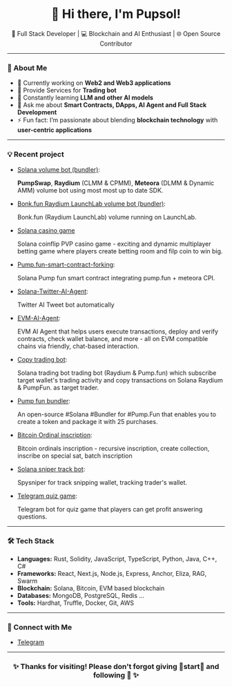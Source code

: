 <h1 align="center">👋 Hi there, I'm Pupsol!</h1>

<p align="center">
  🚀 Full Stack Developer | 💻 Blockchain and AI Enthusiast | 🌐 Open Source Contributor
</p>

---

### 🌟 About Me
- 🔭 Currently working on **Web2 and Web3 applications**
- 💊 Provide Services for **Trading bot**
- 🌱 Constantly learning **LLM and other AI models**
- 💬 Ask me about **Smart Contracts, DApps, AI Agent and Full Stack Development**
- ⚡ Fun fact: I’m passionate about blending **blockchain technology** with **user-centric applications**

---

### 💡 Recent project
- [Solana volume bot (bundler)](https://github.com/m4rcu5o/Solana-Volume-Bot):

  **PumpSwap**, **Raydium** (CLMM & CPMM), **Meteora** (DLMM & Dynamic AMM) volume bot using most most up to date SDK.

- [Bonk.fun Raydium LaunchLab volume bot (bundler)](https://github.com/m4rcu5o/Bonk-dot-fun-Launch-Lab-Volume-Bot):

  Bonk.fun (Raydium LaunchLab) volume running on LaunchLab.

- [Solana casino game](https://github.com/m4rcu5o/Solana-Coinflip-Casino-Game)

  Solana coinflip PVP casino game - exciting and dynamic multiplayer betting game where players create betting room and filp coin to win big.
  
- [Pump.fun-smart-contract-forking](https://github.com/m4rcu5o/Solana-pump.fun-smart-contract):

  Solana Pump fun smart contract integrating pump.fun + meteora CPI.

- [Solana-Twitter-AI-Agent](https://github.com/m4rcu5o/Solana-Twitter-AI-Agent):

  Twitter AI Tweet bot automatically

- [EVM-AI-Agent](https://github.com/HyperBuildX/EVM-AI-Agent):

  EVM AI Agent that helps users execute transactions, deploy and verify contracts, check wallet balance, and more - all on EVM compatible chains via friendly, chat-based interaction.

- [Copy trading bot](https://github.com/m4rcu5o/Copy-trading-bot):

  Solana trading bot trading bot (Raydium & Pump.fun) which subscribe target wallet's trading activity and copy transactions on Solana Raydium & PumpFun. as target trader.

- [Pump fun bundler](https://github.com/m4rcu5o/Pump.fun-bundler):

  An open-source #Solana #Bundler for #Pump.Fun that enables you to create a token and package it with 25 purchases.

- [Bitcoin Ordinal inscription](https://github.com/m4rcu5o/inscribe_mode):

  Bitcoin ordinals inscription - recursive inscription, create collection, inscribe on special sat, batch inscription
  
- [Solana sniper track bot](https://github.com/m4rcu5o/Solana-sniper-track-bot):

  Spysniper for track snipping wallet, tracking trader's wallet.

- [Telegram quiz game](https://github.com/m4rcu5o/tg-app-quiz):

  Telegram bot for quiz game that players can get profit answering questions.
---

### 🛠️ Tech Stack
- **Languages:** Rust, Solidity, JavaScript, TypeScript, Python, Java, C++, C#
- **Frameworks:** React, Next.js, Node.js, Express, Anchor, Eliza, RAG, Swarm
- **Blockchain:** Solana, Bitcoin, EVM based blockchain 
- **Databases:** MongoDB, PostgreSQL, Redis ...
- **Tools:** Hardhat, Truffle, Docker, Git, AWS

---

### 🔗 Connect with Me
- [Telegram](https://t.me/pup5ol)

---


<h3 align="center">✨ Thanks for visiting! Please don't forgot giving 🌟start🌟 and following 🤩 ✨</h3>

